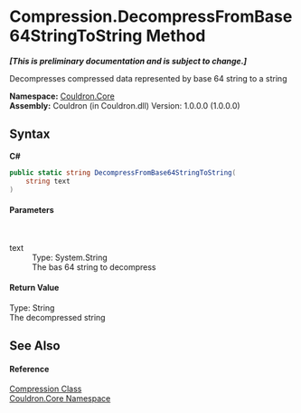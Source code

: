 # Compression.DecompressFromBase64StringToString Method 
 _**\[This is preliminary documentation and is subject to change.\]**_

Decompresses compressed data represented by base 64 string to a string

**Namespace:**&nbsp;<a href="N_Couldron_Core">Couldron.Core</a><br />**Assembly:**&nbsp;Couldron (in Couldron.dll) Version: 1.0.0.0 (1.0.0.0)

## Syntax

**C#**<br />
``` C#
public static string DecompressFromBase64StringToString(
	string text
)
```


#### Parameters
&nbsp;<dl><dt>text</dt><dd>Type: System.String<br />The bas 64 string to decompress</dd></dl>

#### Return Value
Type: String<br />The decompressed string

## See Also


#### Reference
<a href="T_Couldron_Core_Compression">Compression Class</a><br /><a href="N_Couldron_Core">Couldron.Core Namespace</a><br />